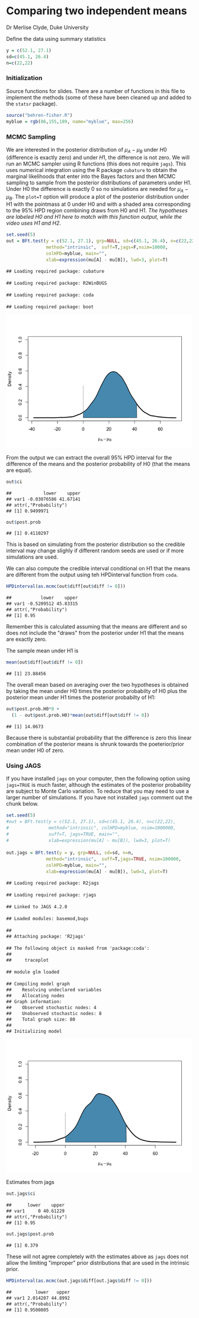 Comparing two independent means
================
Dr Merlise Clyde, Duke University

Define the data using summary statistics

``` r
y = c(52.1, 27.1)
sd=c(45.1, 26.4) 
n=c(22,22)
```

### Initialization

Source functions for slides. There are a number of functions in this file to implement the methods (some of these have been cleaned up and added to the `statsr` package).

``` r
source("behren-fisher.R")
myblue = rgb(86,155,189, name="myblue", max=256)
```

### MCMC Sampling

We are interested in the posterior distribution of *μ*<sub>*A*</sub> − *μ*<sub>*B*</sub> under *H*0 (difference is exactly zero) and under *H*1, the difference is not zero. We will run an MCMC sampler using R functions (this does not require `jags`). This uses numerical integration using the R package `cubature` to obtain the marginal likelihoods that enter into the Bayes factors and then MCMC sampling to sample from the posterior distributions of parameters under H1. Under H0 the difference is exactly 0 so no simulations are needed for *μ*<sub>*A*</sub> − *μ*<sub>*B*</sub>. The `plot=T` option will produce a plot of the posterior distribution under H1 with the pointmass at 0 under H0 and with a shaded area corresponding to the 95% HPD region combining draws from H0 and H1. *The hypotheses are labeled H0 and H1 here to match with this function output, while the video uses H1 and H2*.

``` r
set.seed(5)
out = BFt.test(y = c(52.1, 27.1), grp=NULL, sd=c(45.1, 26.4), n=c(22,22),
               method="intrinsic",  suff=T,jags=F,nsim=10000,
               colHPD=myblue, main="", 
               xlab=expression(mu[A] - mu[B]), lwd=3, plot=T)
```

    ## Loading required package: cubature

    ## Loading required package: R2WinBUGS

    ## Loading required package: coda

    ## Loading required package: boot

![](4.4.3_comparing_two_independent_means_hypothese_testing_files/figure-markdown_github/sim-1.png)

From the output we can extract the overall 95% HPD interval for the difference of the means and the posterior probability of H0 (that the means are equal).

``` r
out$ci
```

    ##            lower    upper
    ## var1 -0.03076586 41.67141
    ## attr(,"Probability")
    ## [1] 0.9499971

``` r
out$post.prob
```

    ## [1] 0.4110297

This is based on simulating from the posterior distribution so the credible interval may change slighly if different random seeds are used or if more simulations are used.

We can also compute the credible interval conditional on H1 that the means are different from the output using teh HPDinterval function from `coda`.

``` r
HPDinterval(as.mcmc(out$diff[out$diff != 0]))
```

    ##           lower    upper
    ## var1 -0.5209512 45.83315
    ## attr(,"Probability")
    ## [1] 0.95

Remember this is calculated assuming that the means are different and so does not include the "draws" from the posterior under H1 that the means are exactly zero.

The sample mean under H1 is

``` r
mean(out$diff[out$diff != 0])
```

    ## [1] 23.88456

The overall mean based on averaging over the two hypotheses is obtained by taking the mean under H0 times the posterior probabilty of H0 plus the posterior mean under H1 times the posterior probabilty of H1:

``` r
out$post.prob.H0*0 + 
  (1 - out$post.prob.H0)*mean(out$diff[out$diff != 0])
```

    ## [1] 14.0673

Because there is substantial probability that the difference is zero this linear combination of the posterior means is shrunk towards the poeterior/prior mean under H0 of zero.

### Using JAGS

If you have installed `jags` on your computer, then the following option using `jags=TRUE` is much faster, although the estimates of the posterior probability are subject to Monte Carlo variation. To reduce that you may need to use a larger number of simulations. If you have not installed `jags` comment out the chunk below.

``` r
set.seed(5)
#out = BFt.test(y = c(52.1, 27.1), sd=c(45.1, 26.4), n=c(22,22), 
#               method="intrinsic", colHPD=myblue, nsim=1000000,
#               suff=T, jags=TRUE, main="", 
#               xlab=expression(mu[A] - mu[B]), lwd=3, plot=T)

out.jags = BFt.test(y = y, grp=NULL, sd=sd, n=n,
               method="intrinsic",  suff=T,jags=TRUE, nsim=100000,
               colHPD=myblue, main="", 
               xlab=expression(mu[A] - mu[B]), lwd=3, plot=T)
```

    ## Loading required package: R2jags

    ## Loading required package: rjags

    ## Linked to JAGS 4.2.0

    ## Loaded modules: basemod,bugs

    ## 
    ## Attaching package: 'R2jags'

    ## The following object is masked from 'package:coda':
    ## 
    ##     traceplot

    ## module glm loaded

    ## Compiling model graph
    ##    Resolving undeclared variables
    ##    Allocating nodes
    ## Graph information:
    ##    Observed stochastic nodes: 4
    ##    Unobserved stochastic nodes: 8
    ##    Total graph size: 80
    ## 
    ## Initializing model

![](4.4.3_comparing_two_independent_means_hypothese_testing_files/figure-markdown_github/jags-1.png)

Estimates from jags

``` r
out.jags$ci
```

    ##      lower    upper
    ## var1     0 40.61229
    ## attr(,"Probability")
    ## [1] 0.95

``` r
out.jags$post.prob
```

    ## [1] 0.379

These will not agree completely with the estimates above as `jags` does not allow the limiting "improper" prior distributions that are used in the intrinsic prior.

``` r
HPDinterval(as.mcmc(out.jags$diff[out.jags$diff != 0]))
```

    ##         lower   upper
    ## var1 2.014207 44.8992
    ## attr(,"Probability")
    ## [1] 0.9500805
